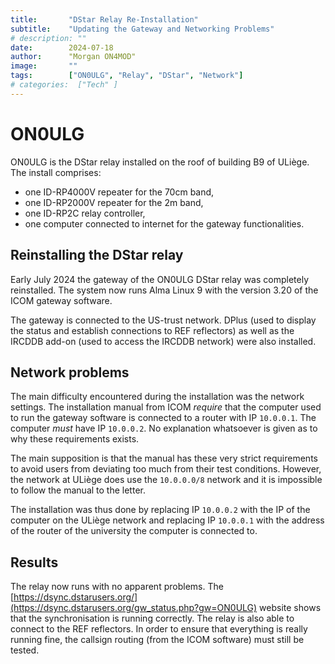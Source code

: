 ```yaml
---
title:       "DStar Relay Re-Installation"
subtitle:    "Updating the Gateway and Networking Problems"
# description: ""
date:        2024-07-18
author:      "Morgan ON4MOD"
image:       ""
tags:        ["ON0ULG", "Relay", "DStar", "Network"]
# categories:  ["Tech" ]
---
```


# ON0ULG

ON0ULG is the DStar relay installed on the roof of building B9 of ULiège.
The install comprises:
- one ID-RP4000V repeater for the 70cm band,
- one ID-RP2000V repeater for the 2m band,
- one ID-RP2C relay controller,
- one computer connected to internet for the gateway functionalities. 

## Reinstalling the DStar relay

Early July 2024 the gateway of the ON0ULG DStar relay was completely reinstalled. 
The system now runs Alma Linux 9 with the version 3.20 of the ICOM gateway software.

The gateway is connected to the US-trust network. DPlus (used to display the status and establish connections to REF reflectors) as well as the IRCDDB add-on (used to access the IRCDDB network) were also installed.

## Network problems

The main difficulty encountered during the installation was the network settings. The installation manual from ICOM *require* that the computer used to run the gateway software is connected to a router with IP `10.0.0.1`. The computer *must* have IP `10.0.0.2`. No explanation whatsoever is given as to why these requirements exists.

The main supposition is that the manual has these very strict requirements to avoid users from deviating too much from their test conditions. However, the network at ULiège does use the `10.0.0.0/8` network and it is impossible to follow the manual to the letter.

The installation was thus done by replacing IP `10.0.0.2` with the IP of the computer on the ULiège network and replacing IP `10.0.0.1` with the address of the router of the university the computer is connected to.

## Results

The relay now runs with no apparent problems. The [https://dsync.dstarusers.org/](https://dsync.dstarusers.org/gw_status.php?gw=ON0ULG) website shows that the synchronisation is running correctly. The relay is also able to connect to the REF reflectors. In order to ensure that everything is really running fine, the callsign routing (from the ICOM software) must still be tested.